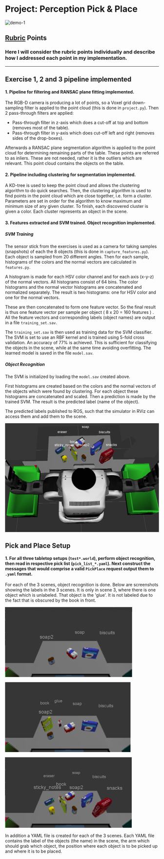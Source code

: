 # Project: Perception Pick & Place

![demo-1](https://user-images.githubusercontent.com/20687560/28748231-46b5b912-7467-11e7-8778-3095172b7b19.png)


## [Rubric](https://review.udacity.com/#!/rubrics/1067/view) Points
### Here I will consider the rubric points individually and describe how I addressed each point in my implementation.  

---
## Exercise 1, 2 and 3 pipeline implemented
#### 1. Pipeline for filtering and RANSAC plane fitting implemented.
The RGB-D camera is producing a lot of points, so a Voxel grid down-sampling filter is applied to the point cloud (this is done in `project.py`). Then 2 pass-through filters are applied:

* Pass-through filter in z-axis which does a cut-off at top and bottom (removes most of the table).
* Pass-through filter in y-axis which does cut-off left and right (removes sides of the drop-boxes).

Afterwards a RANSAC plane segmentation algorithm is applied to the point cloud for determining remaining parts of the table. These points are referred to as inliers. These are not needed, rather it is the outliers which are relevant. This point cloud contains the objects on the table.

#### 2. Pipeline including clustering for segmentation implemented.  
A KD-tree is used to keep the point cloud and allows the clustering algorithm to do quick searches. Then, the clustering algorithm is used to find points in the point cloud which are close together, i.e. form a cluster. Parameters are set in order for the algorithm to know maximum and minimum size of any given cluster. To finish, each discovered cluster is given a color. Each cluster represents an object in the scene.


#### 3. Features extracted and SVM trained.  Object recognition implemented.

##### SVM Training
The sensor stick from the exercises is used as a camera for taking samples (snapshots) of each the 8 objects (this is done in `capture_features.py`). Each object is sampled from 20 different angles. Then for each sample, histograms of the colors and the normal vectors are calculated in `features.py`.

A histogram is made for each HSV color channel and for each axis (x-y-z) of the normal vectors. All histograms consist of 64 bins. The color histograms and the normal vector histograms are concatenated and normalized separately. The result is two histograms: one for HSV color and one for the normal vectors.

These are then concatenated to form one feature vector. So the final result is thus one feature vector per sample per object ( 8 x 20 = 160 features ) . All the feature vectors and corresponding labels (object names) are output in a file `training_set.sav`.

The `training_set.sav` is then used as training data for the SVM classifier. The SVM is set to use an RBF kernel and is trained using 5-fold cross validation. An accuracy of 77% is achieved. This is sufficient for classifying the objects in the scene, while at the same time avoiding overfitting. The learned model is saved in the file `model.sav`.

##### Object Recognition
The SVM is initialized by loading the `model.sav` created above.

First histograms are created based on the colors and the normal vectors of the objects which were found by clustering. For each object these histograms are concatenated and scaled. Then a prediction is made by the trained SVM. The result is the predicted label (name of the object).

The predicted labels published to ROS, such that the simulator in RViz can access them and add them to the scene. 

![topview](/images/topview.png)


## Pick and Place Setup

#### 1. For all three tabletop setups (`test*.world`), perform object recognition, then read in respective pick list (`pick_list_*.yaml`). Next construct the messages that would comprise a valid `PickPlace` request output them to `.yaml` format.

For each of the 3 scenes, object recognition is done. Below are screenshots showing the labels in the 3 scenes. It is only in scene 3, where there is one object which is unlabeled. That object is the 'glue'. It is not labeled due to the fact that is obscured by the book in front.

![scene1](/images/scene1.png)

![scene2](/images/scene2.png)

![scene3](/images/scene3.png)

In addition a YAML file is created for each of the 3 scenes. Each YAML file contains the label of the objects (the name) in the scene, the arm which should grab which object, the position where each object is to be picked up and where it is to be placed.


